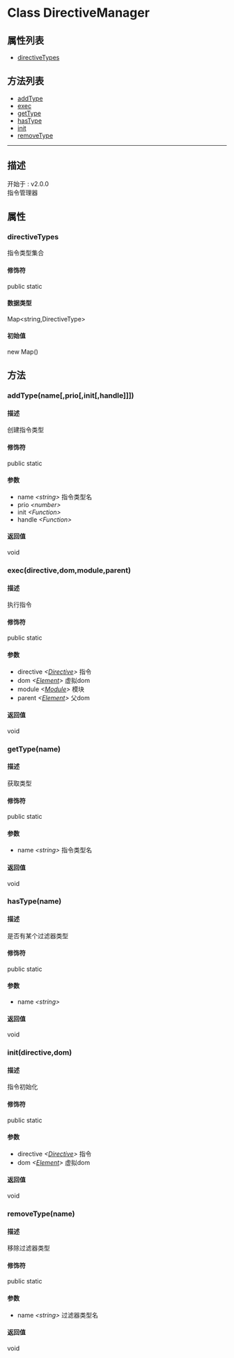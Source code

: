 # Class DirectiveManager
## 属性列表
+ [directiveTypes](#PROP_directiveTypes)
  
## 方法列表
+ [addType](#METHOD_addType)
+ [exec](#METHOD_exec)
+ [getType](#METHOD_getType)
+ [hasType](#METHOD_hasType)
+ [init](#METHOD_init)
+ [removeType](#METHOD_removeType)
  
---
## 描述
<font class="since">开始于 : v2.0.0</font>  
指令管理器  
## 属性
### <a id="PROP_directiveTypes">directiveTypes</a>
指令类型集合  
#### 修饰符
<font class="modifier">public  static</font>  
#### 数据类型
<font class='datatype'>Map&lt;string,DirectiveType&gt;</font>  
#### 初始值
new Map()  
## 方法
### <a id="METHOD_addType">addType(name[,prio[,init[,handle]]])</a>
#### 描述
创建指令类型  
#### 修饰符
<font class="modifier">public  static</font>  
#### 参数
+ name *&lt;<font class='datatype'>string</font>&gt;* 		    指令类型名
+ prio *&lt;<font class='datatype'>number</font>&gt;* 
+ init *&lt;<font class='datatype'>Function</font>&gt;* 
+ handle *&lt;<font class='datatype'>Function</font>&gt;* 
  
#### 返回值
void  
### <a id="METHOD_exec">exec(directive,dom,module,parent)</a>
#### 描述
执行指令  
#### 修饰符
<font class="modifier">public  static</font>  
#### 参数
+ directive *&lt;<font class='datatype'>[Directive](/webroute/api/directive)</font>&gt;*     指令
+ dom *&lt;<font class='datatype'>[Element](/webroute/api/element)</font>&gt;*           虚拟dom
+ module *&lt;<font class='datatype'>[Module](/webroute/api/module)</font>&gt;*        模块
+ parent *&lt;<font class='datatype'>[Element](/webroute/api/element)</font>&gt;*        父dom
  
#### 返回值
void  
### <a id="METHOD_getType">getType(name)</a>
#### 描述
获取类型  
#### 修饰符
<font class="modifier">public  static</font>  
#### 参数
+ name *&lt;<font class='datatype'>string</font>&gt;*  指令类型名
  
#### 返回值
void  
### <a id="METHOD_hasType">hasType(name)</a>
#### 描述
是否有某个过滤器类型  
#### 修饰符
<font class="modifier">public  static</font>  
#### 参数
+ name *&lt;<font class='datatype'>string</font>&gt;* 
  
#### 返回值
void  
### <a id="METHOD_init">init(directive,dom)</a>
#### 描述
指令初始化  
#### 修饰符
<font class="modifier">public  static</font>  
#### 参数
+ directive *&lt;<font class='datatype'>[Directive](/webroute/api/directive)</font>&gt;*     指令
+ dom *&lt;<font class='datatype'>[Element](/webroute/api/element)</font>&gt;*           虚拟dom
  
#### 返回值
void  
### <a id="METHOD_removeType">removeType(name)</a>
#### 描述
移除过滤器类型  
#### 修饰符
<font class="modifier">public  static</font>  
#### 参数
+ name *&lt;<font class='datatype'>string</font>&gt;*  过滤器类型名
  
#### 返回值
void  
